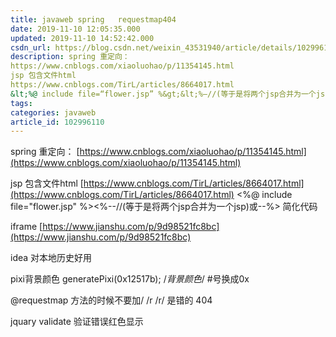 ```yaml
---
title: javaweb spring   requestmap404
date: 2019-11-10 12:05:35.000
updated: 2019-11-10 14:52:42.000
csdn_url: https://blog.csdn.net/weixin_43531940/article/details/102996110
description: spring 重定向：
https://www.cnblogs.com/xiaoluohao/p/11354145.html
jsp 包含文件html
https://www.cnblogs.com/TirL/articles/8664017.html
&lt;%@ include file=“flower.jsp” %&gt;&lt;%–//(等于是将两个jsp合并为一个jsp)或–%&gt; ...
tags: 
categories: javaweb
article_id: 102996110
---
```

﻿spring 重定向：
[https://www.cnblogs.com/xiaoluohao/p/11354145.html](https://www.cnblogs.com/xiaoluohao/p/11354145.html)

jsp 包含文件html
[https://www.cnblogs.com/TirL/articles/8664017.html](https://www.cnblogs.com/TirL/articles/8664017.html)
 <%@ include file="flower.jsp" %><%--//(等于是将两个jsp合并为一个jsp)或--%> 简化代码

iframe 
[https://www.jianshu.com/p/9d98521fc8bc](https://www.jianshu.com/p/9d98521fc8bc)

idea 对本地历史好用 

pixi背景颜色
  generatePixi(0x12517b); /*背景颜色*/
  #号换成0x 


@requestmap 
方法的时候不要加/
/r
/r/ 是错的 404


jquary validate 验证错误红色显示
<style>
			input.error { border: 1px solid red; }
			label.error {
				font-weight: bold;
				color: red;
			}

		</style>

